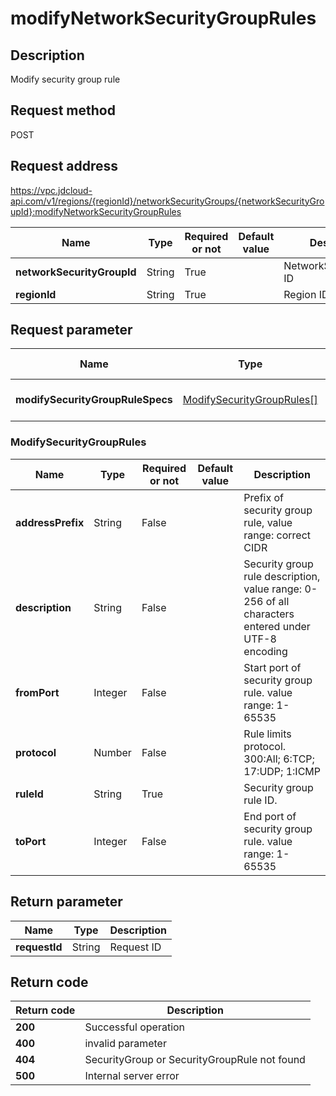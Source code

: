 # modifyNetworkSecurityGroupRules


## Description
Modify security group rule

## Request method
POST

## Request address
https://vpc.jdcloud-api.com/v1/regions/{regionId}/networkSecurityGroups/{networkSecurityGroupId}:modifyNetworkSecurityGroupRules

|Name|Type|Required or not|Default value|Description|
|---|---|---|---|---|
|**networkSecurityGroupId**|String|True||NetworkSecurityGroup ID|
|**regionId**|String|True||Region ID|

## Request parameter
|Name|Type|Required or not|Default value|Description|
|---|---|---|---|---|
|**modifySecurityGroupRuleSpecs**|[ModifySecurityGroupRules[]](##ModifySecurityGroupRules)|True||Security group rule information|

### <a name="ModifySecurityGroupRules">ModifySecurityGroupRules</a>
|Name|Type|Required or not|Default value|Description|
|---|---|---|---|---|
|**addressPrefix**|String|False||Prefix of security group rule, value range: correct CIDR|
|**description**|String|False||Security group rule description, value range: 0-256 of all characters entered under UTF-8 encoding|
|**fromPort**|Integer|False||Start port of security group rule. value range: 1-65535|
|**protocol**|Number|False||Rule limits protocol. 300:All; 6:TCP; 17:UDP; 1:ICMP|
|**ruleId**|String|True||Security group rule ID. |
|**toPort**|Integer|False||End port of security group rule. value range: 1-65535|

## Return parameter
|Name|Type|Description|
|---|---|---|
|**requestId**|String|Request ID|



## Return code
|Return code|Description|
|---|---|
|**200**|Successful operation|
|**400**|invalid parameter|
|**404**|SecurityGroup or SecurityGroupRule not found|
|**500**|Internal server error|
